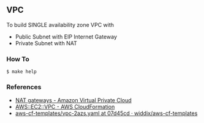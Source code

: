 ## VPC

To build SINGLE availability zone VPC with

- Public Subnet with EIP Internet Gateway
- Private Subnet with NAT

### How To

```
$ make help
```

### References

- [NAT gateways \- Amazon Virtual Private Cloud](https://docs.aws.amazon.com/vpc/latest/userguide/vpc-nat-gateway.html)
- [AWS::EC2::VPC \- AWS CloudFormation](https://docs.aws.amazon.com/AWSCloudFormation/latest/UserGuide/aws-resource-ec2-vpc.html)
- [aws\-cf\-templates/vpc\-2azs\.yaml at 07d45cd · widdix/aws\-cf\-templates](https://github.com/widdix/aws-cf-templates/blob/07d45cd/vpc/vpc-2azs.yaml)